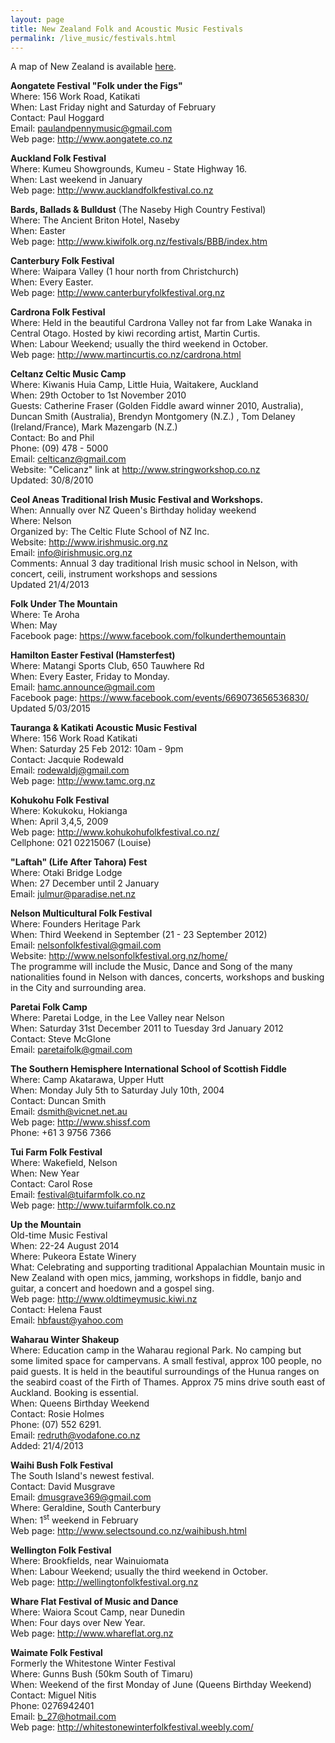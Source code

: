 ```yaml
---
layout: page
title: New Zealand Folk and Acoustic Music Festivals
permalink: /live_music/festivals.html
---
```


A map of New Zealand is available <a target="_blank" href="{{ site.map_url }}"> here</a>.

<strong>Aongatete Festival &#34;Folk under the Figs&#34;</strong>
<br />Where: 156 Work Road, Katikati
<br />When: Last Friday night and Saturday of February
<br />Contact: Paul Hoggard
<br />Email: <a href="mailto:paulandpennymusic@gmail.com">paulandpennymusic@gmail.com</a>
<br />Web page: <a href="http://www.aongatete.co.nz">http://www.aongatete.co.nz</a>




<strong>Auckland Folk Festival</strong>
<br />Where: Kumeu Showgrounds, Kumeu - State Highway 16.
<br />When: Last weekend in January
<br />Web page:
<a href="http://www.aucklandfolkfestival.co.nz">http://www.aucklandfolkfestival.co.nz </a>



<strong>Bards, Ballads &#38; Bulldust</strong> (The Naseby High Country Festival)
<br />Where: The Ancient Briton Hotel, Naseby
<br />When: Easter
<br />Web page:
<a href="http://www.kiwifolk.org.nz/festivals/BBB/index.htm">http://www.kiwifolk.org.nz/festivals/BBB/index.htm</a>



<strong>Canterbury Folk Festival</strong>
<br />Where: Waipara Valley (1 hour north from Christchurch)
<br />When: Every Easter.
<br />Web page:
<a href="http://www.canterburyfolkfestival.org.nz">http://www.canterburyfolkfestival.org.nz</a>



<strong>Cardrona Folk Festival</strong>
<br />Where: Held in the beautiful Cardrona Valley not far from Lake Wanaka in Central Otago.
Hosted by kiwi recording artist, Martin Curtis.
<br />When: Labour Weekend; usually the third weekend in October.
<br />Web page:
<a href="http://www.martincurtis.co.nz/cardrona.html">http://www.martincurtis.co.nz/cardrona.html</a>



<strong>Celtanz Celtic Music Camp</strong>
<br />Where: Kiwanis Huia Camp, Little Huia, Waitakere, Auckland
<br />When: 29th October to 1st November 2010
<br />Guests: Catherine Fraser (Golden Fiddle award winner 2010, Australia),
Duncan Smith (Australia), Brendyn Montgomery (N.Z.) , Tom Delaney
(Ireland/France), Mark Mazengarb (N.Z.)
<br />Contact: Bo and Phil
<br />Phone: (09) 478 - 5000
<br />Email: <a href="mailto:celticanz@gmail.com">celticanz@gmail.com</a>
<br />Website: "Celicanz" link at <a href="http://www.stringworkshop.co.nz">http://www.stringworkshop.co.nz</a>
<br />Updated: 30/8/2010



<strong>Ceol Aneas Traditional Irish Music Festival and Workshops.</strong>
<br />When: Annually over NZ Queen&#39;s Birthday holiday weekend
<br />Where: Nelson
<br />Organized by: The Celtic Flute School of NZ Inc.
<br />Website: <a href="http://www.irishmusic.org.nz">http://www.irishmusic.org.nz</a>
<br />Email: <a href="mailto:info@irishmusic.org.nz">info@irishmusic.org.nz</a>
<br />Comments: Annual 3 day traditional Irish music school in Nelson, with
concert, ceili, instrument workshops and sessions
<br />Updated 21/4/2013



<strong>Folk Under The Mountain</strong>
<br />Where: Te Aroha
<br />When: May
<br />Facebook page: <a href="https://www.facebook.com/folkunderthemountain">https://www.facebook.com/folkunderthemountain</a>



<strong>Hamilton Easter Festival (Hamsterfest)</strong>
<br />Where: Matangi Sports Club, 650 Tauwhere Rd
<br />When: Every Easter, Friday to Monday.
<br />Email: <a href="mailto:hamc.announce@gmail.com">hamc.announce@gmail.com</a>
<br />Facebook page: <a href="https://www.facebook.com/events/669073656536830/">https://www.facebook.com/events/669073656536830/</a>
<br />Updated 5/03/2015



<strong>Tauranga & Katikati Acoustic Music Festival</strong>
<br />Where: 156 Work Road Katikati
<br />When: Saturday 25 Feb 2012: 10am - 9pm
<br />Contact: Jacquie Rodewald
<br />Email: <a href="mailto:rodewaldj@gmail.com">rodewaldj@gmail.com</a>
<br />Web page: <a href="http://www.tamc.org.nz">http://www.tamc.org.nz</a>



<strong>Kohukohu Folk Festival</strong>
<br />Where: Kokukoku, Hokianga
<br />When: April 3,4,5, 2009
<br />Web page: <a href="http://www.kohukohufolkfestival.co.nz/">http://www.kohukohufolkfestival.co.nz/</a>
<br />Cellphone: 021 02215067 (Louise)



<strong>"Laftah" (Life After Tahora) Fest</strong>
<br />Where: Otaki Bridge Lodge
<br />When: 27 December until 2 January
<br />Email: <a href="mailto:julmur@paradise.net.nz">julmur@paradise.net.nz</a>




<strong>Nelson Multicultural Folk Festival</strong>
<br />Where: Founders Heritage Park
<br />When: Third Weekend in September (21 - 23 September 2012)
<br />Email: <a href="mailto:nelsonfolkfestival@gmail.com">nelsonfolkfestival@gmail.com</a>
<br />Website: <a href="http://www.nelsonfolkfestival.org.nz/home/">http://www.nelsonfolkfestival.org.nz/home/</a>
<br />The programme will include the Music, Dance and Song of the many
nationalities found in Nelson with dances, concerts, workshops and busking
in the City and surrounding area.



<a name="paretai" id="paretai"></a>
<strong>Paretai Folk Camp</strong>
<br />Where: Paretai Lodge, in the Lee Valley near Nelson
<br />When: Saturday 31st December 2011 to Tuesday 3rd January 2012
<br />Contact: Steve McGlone
<br />Email: <a href="mailto:paretaifolk@gmail.com">paretaifolk@gmail.com</a>




<strong>The Southern Hemisphere International School of Scottish Fiddle</strong>
<br />Where: Camp Akatarawa, Upper Hutt
<br />When: Monday July 5th to Saturday July 10th, 2004
<br />Contact: Duncan Smith
<br />Email: <a href="mailto:dsmith@vicnet.net.au">dsmith@vicnet.net.au</a>
<br />Web page: <a href="http://www.shissf.com">http://www.shissf.com</a>
<br />Phone: +61 3 9756 7366





<strong>Tui Farm Folk Festival</strong>
<br />Where: Wakefield, Nelson
<br />When: New Year
<br />Contact: Carol Rose
<br />Email: <a href="festival@tuifarmfolk.co.nz">festival@tuifarmfolk.co.nz</a>
<br />Web page: <a href="http://www.tuifarmfolk.co.nz">http://www.tuifarmfolk.co.nz</a>



<strong>Up the Mountain</strong>
<br />Old-time Music Festival
<br />When: 22-24 August 2014
<br />Where: Pukeora Estate Winery
<br />What: Celebrating and supporting traditional Appalachian Mountain
music in New Zealand with open mics, jamming, workshops in fiddle, banjo
and guitar, a concert and hoedown and a gospel sing.
<br />Web page: <a href="http://www.oldtimeymusic.kiwi.nz">http://www.oldtimeymusic.kiwi.nz</a>
<br />Contact: Helena Faust
<br />Email: <a href="mailto:hbfaust@yahoo.com">hbfaust@yahoo.com</a>



<strong>Waharau Winter Shakeup</strong>
<br />Where: Education camp in the Waharau regional Park. No camping but some limited space
for campervans. A small festival, approx 100 people, no paid guests. It is held in the
beautiful surroundings of the Hunua ranges on the seabird coast of the Firth of Thames.
Approx 75 mins drive south east of Auckland. Booking is essential.
<br />When: Queens Birthday Weekend
<br />Contact: Rosie Holmes
<br />Phone: (07) 552 6291.
<br />Email: <a href="mailto:redruth@vodafone.co.nz">redruth@vodafone.co.nz</a>
<br />Added: 21/4/2013



<strong>Waihi Bush Folk Festival</strong>
<br />The South Island&#39;s newest festival.
<br />Contact: David Musgrave
<br />Email: <a href="mailto:dmusgrave369@gmail.com">dmusgrave369@gmail.com</a>
<br />Where: Geraldine, South Canterbury
<br />When: 1<SUP>st</SUP> weekend in February
<br />Web page:
<a href="http://www.selectsound.co.nz/waihibush.html">http://www.selectsound.co.nz/waihibush.html</a>



<strong>Wellington Folk Festival</strong>
<br />Where: Brookfields, near Wainuiomata
<br />When: Labour Weekend; usually the third weekend in October.
<br />Web page:
<a href="http://wellingtonfolkfestival.org.nz">http://wellingtonfolkfestival.org.nz</a>



<strong>Whare Flat Festival of Music and Dance</strong>
<br />Where: Waiora Scout Camp, near Dunedin
<br />When: Four days over New Year.
<br />Web page: <a href="http://www.whareflat.org.nz">http://www.whareflat.org.nz</a>



<strong>Waimate Folk Festival</strong>
<br />Formerly the Whitestone Winter Festival
<br />Where: Gunns Bush (50km South of Timaru)
<br />When: Weekend of the first Monday of June (Queens Birthday Weekend)
<br />Contact: Miguel Nitis
<br />Phone: 0276942401
<br />Email: <a href="mailto:b_27@hotmail.com">b_27@hotmail.com</a>
<br />Web page:
<a href="http://whitestonewinterfolkfestival.weebly.com/">http://whitestonewinterfolkfestival.weebly.com/</a>
